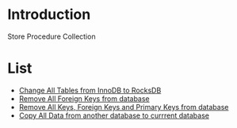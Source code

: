 # Introduction

Store Procedure Collection

# List

- [Change All Tables from InnoDB to RocksDB](change-to-rocksdb.sql)
- [Remove All Foreign Keys from database](remove-all-fk.sql)
- [Remove All Keys, Foreign Keys and Primary Keys from database](remove-all-key.sql)
- [Copy All Data from another database to currrent database](copy-from-db.sql)